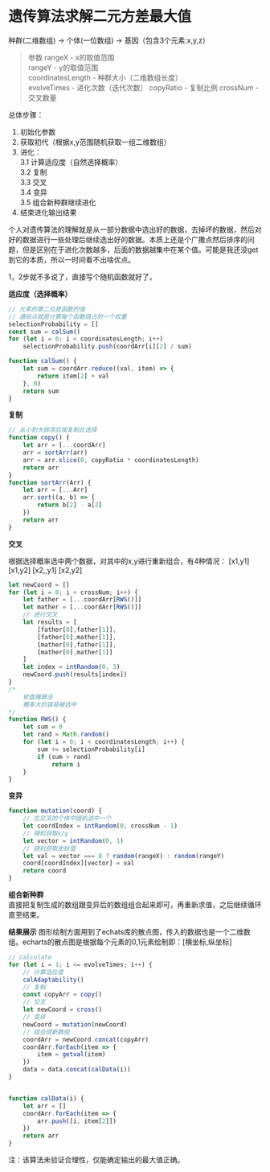 # 遗传算法求解二元方差最大值

种群(二维数组) -> 个体(一位数组) -> 基因（包含3个元素:x,y,z）  

> 参数
> rangeX - x的取值范围  
> rangeY - y的取值范围  
> coordinatesLength - 种群大小（二维数组长度）  
> evolveTimes - 进化次数（迭代次数）
> copyRatio - 复制比例
> crossNum - 交叉数量

总体步骤：
1. 初始化参数  
2. 获取初代（根据x,y范围随机获取一组二维数组）
3. 进化：  
3.1 计算适应度（自然选择概率）  
3.2  复制  
3.3 交叉  
3.4 变异  
3.5 组合新种群继续进化  
4. 结束进化输出结果  

个人对遗传算法的理解就是从一部分数据中选出好的数据，去掉坏的数据，然后对好的数据进行一些处理后继续选出好的数据。本质上还是个广撒点然后排序的问题，但是区别在于进化次数越多，后面的数据越集中在某个值。可能是我还没get到它的本质，所以一时间看不出啥优点。  

1，2步就不多说了，直接写个随机函数就好了。  

**适应度（选择概率）**
```js
// 元素的第二位是函数的值
// 通俗点就是计算每个函数值占的一个权重
selectionProbability = []
const sum = calSum()
for (let i = 0; i < coordinatesLength; i++)
	selectionProbability.push(coordArr[i][2] / sum)

function calSum() {
	let sum = coordArr.reduce((val, item) => {
		return item[2] + val
	}, 0)
	return sum
}
```

**复制**
```js
// 从小到大排序后按复制比选择
function copy() {
	let arr = [...coordArr]
	arr = sortArr(arr)
	arr = arr.slice(0, copyRatio * coordinatesLength)
	return arr
}
function sortArr(Arr) {
	let arr = [...Arr]
	arr.sort((a, b) => {
		return b[2] - a[2]
	})
	return arr
}
```

**交叉**

根据选择概率选中两个数据，对其中的x,y进行重新组合，有4种情况：
[x1,y1] [x1,y2] [x2,,y1] [x2,y2]

```js
let newCoord = []
for (let i = 0; i < crossNum; i++) {
	let father = [...coordArr[RWS()]]
	let mather = [...coordArr[RWS()]]
	// 进行交叉
	let results = [
		[father[0],father[1]],
		[father[0],mather[1]],
		[mather[0],father[1]],
		[mather[0],mather[1]]
	]
	let index = intRandom(0, 3)
	newCoord.push(results[index])
}
/*
	轮盘赌算法
	概率大的容易被选中
*/
function RWS() {
	let sum = 0
	let rand = Math.random()
	for (let i = 0; i < coordinatesLength; i++) {
		sum += selectionProbability[i]
		if (sum > rand)
			return i
	}
}
```

**变异**  
```js
function mutation(coord) {
	// 在交叉的个体中随机选中一个
	let coordIndex = intRandom(0, crossNum - 1)
	// 随机获取x/y
	let vector = intRandom(0, 1)
	// 随机获取坐标值
	let val = vector === 0 ? random(rangeX) : random(rangeY)
	coord[coordIndex][vector] = val
	return coord
}
```

**组合新种群**  
直接把复制生成的数组跟变异后的数组组合起来即可，再重新求值，之后继续循环直至结束。  

**结果展示**
图形绘制方面用到了echats库的散点图，传入的数据也是一个二维数组。echarts的散点图是根据每个元素的0,1元素绘制即：[横坐标,纵坐标]  
```js
// calculate
for (let i = 1; i <= evolveTimes; i++) {
	// 计算适应度
	calAdaptability()
	// 复制
	const copyArr = copy()
	// 交叉
	let newCoord = cross()
	// 变异
	newCoord = mutation(newCoord)
	// 组合成新数组
	coordArr = newCoord.concat(copyArr)
	coordArr.forEach(item => {
		item = getval(item)
	})
	data = data.concat(calData(i))
}


function calData(i) {
	let arr = []
	coordArr.forEach(item => {
		arr.push([i, item[2]])
	})
	return arr
}
```
注：该算法未验证合理性，仅能确定输出的最大值正确。  
 